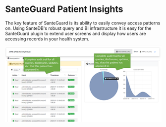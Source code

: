 # SanteGuard Patient Insights

The key feature of SanteGuard is its ability to easily convey access patterns on. Using SanteDB's robust query and BI infrastructure it is easy for the SanteGuard plugin to extend user screens and display how users are accessing records in your health system.

![](<../.gitbook/assets/image (69).png>)

